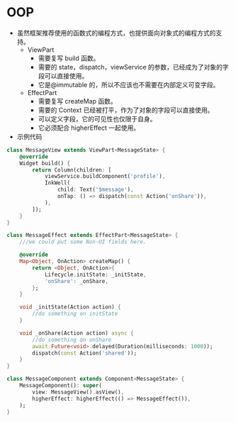 # OOP

-   虽然框架推荐使用的函数式的编程方式，也提供面向对象式的编程方式的支持。
    -   ViewPart
        -   需要复写 build 函数。
        -   需要的 state，dispatch，viewService 的参数，已经成为了对象的字段可以直接使用。
        -   它是@immutable 的，所以不应该也不需要在内部定义可变字段。
    -   EffectPart
        -   需要复写 createMap 函数。
        -   需要的 Context 已经被打平，作为了对象的字段可以直接使用。
        -   可以定义字段，它的可见性也仅限于自身。
        -   它必须配合 higherEffect 一起使用。
-   示例代码

```dart
class MessageView extends ViewPart<MessageState> {
    @override
    Widget build() {
        return Column(children: [
            viewService.buildComponent('profile'),
            InkWell(
                child: Text('$message'),
                onTap: () => dispatch(const Action('onShare')),
            ),
        ]);
    }
}

class MessageEffect extends EffectPart<MessageState> {
    ///we could put some Non-UI fields here.

    @override
    Map<Object, OnAction> createMap() {
        return <Object, OnAction>{
            Lifecycle.initState: _initState,
            'onShare': _onShare,
        };
    }

    void _initState(Action action) {
        //do something on initState
    }

    void _onShare(Action action) async {
        //do something on onShare
        await Future<void>.delayed(Duration(milliseconds: 1000));
        dispatch(const Action('shared'));
    }
}

class MessageComponent extends Component<MessageState> {
    MessageComponent(): super(
        view: MessageView().asView(),
        higherEffect: higherEffect(() => MessageEffect()),
    );
}
```
